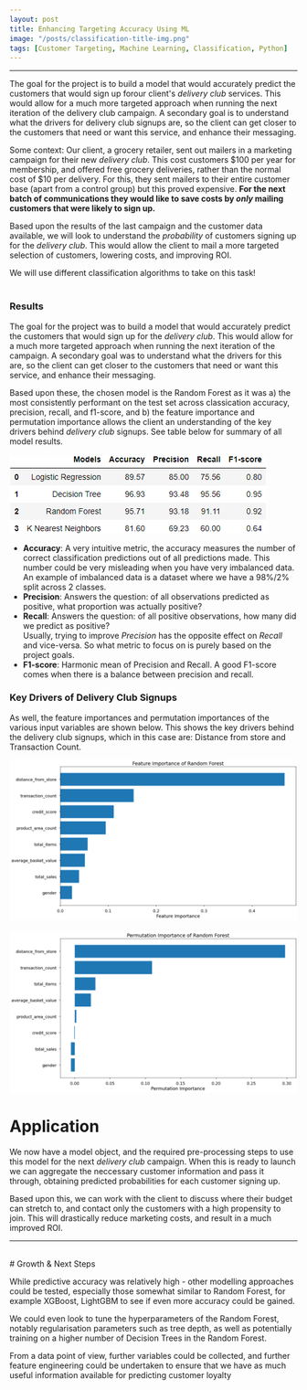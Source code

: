 ```yaml
---
layout: post
title: Enhancing Targeting Accuracy Using ML
image: "/posts/classification-title-img.png"
tags: [Customer Targeting, Machine Learning, Classification, Python]
---
```

___
 

The goal for the project is to build a model that would accurately predict the customers that would sign up forour client's *delivery club* services.  This would allow for a much more targeted approach when running the next iteration of the delivery club campaign.  A secondary goal is to understand what the drivers for delivery club signups are, so the client can get closer to the customers that need or want this service, and enhance their messaging.

Some context: Our client, a grocery retailer, sent out mailers in a marketing campaign for their new *delivery club*.  This cost customers $100 per year for membership, and offered free grocery deliveries, rather than the normal cost of $10 per delivery. For this, they sent mailers to their entire customer base (apart from a control group) but this proved expensive.  **For the next batch of communications they would like to save costs by *only* mailing customers that were likely to sign up.**

Based upon the results of the last campaign and the customer data available, we will look to understand the *probability* of customers signing up for the *delivery club*.  This would allow the client to mail a more targeted selection of customers, lowering costs, and improving ROI.

We will use different classification algorithms to take on this task!
<br>
<br>

### Results

The goal for the project was to build a model that would accurately predict the customers that would sign up for the *delivery club*.  This would allow for a much more targeted approach when running the next iteration of the campaign.  A secondary goal was to understand what the drivers for this are, so the client can get closer to the customers that need or want this service, and enhance their messaging.

Based upon these, the chosen model is the Random Forest as it was a) the most consistently performant on the test set across classication accuracy, precision, recall, and f1-score, and b) the feature importance and permutation importance allows the client an understanding of the key drivers behind *delivery club* signups. See table below for summary of all model results.
<br>
<br>
![alt text](/img/posts/model_summary.png "Summary of Model Results")
<br>

- **Accuracy**: A very intuitive metric, the accuracy measures the number of correct classification predictions out of all predictions made. This number could be very misleading when you have very imbalanced data. An example of imbalanced data is a dataset where we have a 98%/2% split across 2 classes. 
- **Precision**: Answers the question: of all observations predicted as positive, what proportion was actually positive?
- **Recall**: Answers the question: of all positive observations, how many did we predict as positive?  <br>
Usually, trying to improve *Precision* has the opposite effect on *Recall* and vice-versa. So what metric to focus on is purely based on the project goals. 
- **F1-score**: Harmonic mean of Precision and Recall. A good F1-score comes when there is a balance between precision and recall. 

### Key Drivers of Delivery Club Signups

As well, the feature importances and permutation importances of the various input variables are shown below. This shows the key drivers behind the delivery club signups, which in this case are: Distance from store and Transaction Count.

![alt text](/img/posts/rf-classification-feature-importance.png "Random Forest Feature Importance Plot")
<br>
<br>
![alt text](/img/posts/rf-classification-permutation-importance.png "Random Forest Permutation Importance Plot")



# Application <a name="modelling-application"></a>

We now have a model object, and the required pre-processing steps to use this model for the next *delivery club* campaign.  When this is ready to launch we can aggregate the neccessary customer information and pass it through, obtaining predicted probabilities for each customer signing up.

Based upon this, we can work with the client to discuss where their budget can stretch to, and contact only the customers with a high propensity to join.  This will drastically reduce marketing costs, and result in a much improved ROI.

___
<br>
# Growth & Next Steps <a name="growth-next-steps"></a>

While predictive accuracy was relatively high - other modelling approaches could be tested, especially those somewhat similar to Random Forest, for example XGBoost, LightGBM to see if even more accuracy could be gained.

We could even look to tune the hyperparameters of the Random Forest, notably regularisation parameters such as tree depth, as well as potentially training on a higher number of Decision Trees in the Random Forest.

From a data point of view, further variables could be collected, and further feature engineering could be undertaken to ensure that we have as much useful information available for predicting customer loyalty
